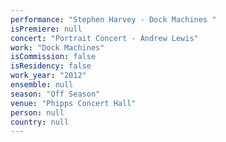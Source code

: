```yaml
---
performance: "Stephen Harvey - Dock Machines "
isPremiere: null
concert: "Portrait Concert - Andrew Lewis"
work: "Dock Machines"
isCommission: false
isResidency: false
work_year: "2012"
ensemble: null
season: "Off Season"
venue: "Phipps Concert Hall"
person: null
country: null
---
```


